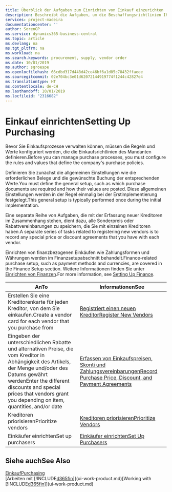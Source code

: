 ```yaml
---
title: Überblick der Aufgaben zum Einrichten von Einkauf einzurichten | Microsoft Docs
description: Beschreibt die Aufgaben, um die Beschaffungsrichtlinien Ihres Mandanten festzulegen und Ihre Einkaufsprozesse einzurichten.
services: project-madeira
documentationcenter: ''
author: SorenGP
ms.service: dynamics365-business-central
ms.topic: article
ms.devlang: na
ms.tgt_pltfrm: na
ms.workload: na
ms.search.keywords: procurement, supply, vendor order
ms.date: 10/01/2019
ms.author: sgroespe
ms.openlocfilehash: 66cdbd317d448d42ce46bf6a1d05c78432ffaeee
ms.sourcegitcommit: 02e704bc3e01d62072144919774f1244c42827e4
ms.translationtype: HT
ms.contentlocale: de-CH
ms.lasthandoff: 10/01/2019
ms.locfileid: "2316682"
---
```

# <a name="setting-up-purchasing"></a><span data-ttu-id="41f4f-103">Einkauf einrichten</span><span class="sxs-lookup"><span data-stu-id="41f4f-103">Setting Up Purchasing</span></span>
<span data-ttu-id="41f4f-104">Bevor Sie Einkaufsprozesse verwalten können, müssen die Regeln und Werte konfiguriert werden, die die Einkaufsrichtlinien des Mandanten definieren.</span><span class="sxs-lookup"><span data-stu-id="41f4f-104">Before you can manage purchase processes, you must configure the rules and values that define the company's purchase policies.</span></span>

<span data-ttu-id="41f4f-105">Definieren Sie zunächst die allgemeinen Einstellungen wie die erforderlichen Belege und die gewünschte Buchung der entsprechenden Werte.</span><span class="sxs-lookup"><span data-stu-id="41f4f-105">You must define the general setup, such as which purchase documents are required and how their values are posted.</span></span> <span data-ttu-id="41f4f-106">Diese allgemeinen Einstellungen werden in der Regel einmalig bei der Erstimplementierung festgelegt.</span><span class="sxs-lookup"><span data-stu-id="41f4f-106">This general setup is typically performed once during the initial implementation.</span></span>

<span data-ttu-id="41f4f-107">Eine separate Reihe von Aufgaben, die mit der Erfassung neuer Kreditoren im Zusammenhang stehen, dient dazu, alle Sonderpreis oder Rabattvereinbarungen zu speichern, die Sie mit einzelnen Kreditoren haben.</span><span class="sxs-lookup"><span data-stu-id="41f4f-107">A separate series of tasks related to registering new vendors is to record any special price or discount agreements that you have with each vendor.</span></span>

<span data-ttu-id="41f4f-108">Einrichten von finanzbezogenen Einkäufen wie Zahlungsformen und Währungen werden im Finanzsetupabschnitt behandelt.</span><span class="sxs-lookup"><span data-stu-id="41f4f-108">Finance-related purchase setup, such as payment methods and currencies, are covered in the Finance Setup section.</span></span> <span data-ttu-id="41f4f-109">Weitere Informationen finden Sie unter [Einrichten von Finanzen](finance-setup-finance.md).</span><span class="sxs-lookup"><span data-stu-id="41f4f-109">For more information, see [Setting Up Finance](finance-setup-finance.md).</span></span>

| <span data-ttu-id="41f4f-110">An</span><span class="sxs-lookup"><span data-stu-id="41f4f-110">To</span></span> | <span data-ttu-id="41f4f-111">Informationen</span><span class="sxs-lookup"><span data-stu-id="41f4f-111">See</span></span> |
| --- | --- |
| <span data-ttu-id="41f4f-112">Erstellen Sie eine Kreditorenkarte für jeden Kreditor, von dem Sie einkaufen.</span><span class="sxs-lookup"><span data-stu-id="41f4f-112">Create a vendor card for each vendor that you purchase from</span></span>|[<span data-ttu-id="41f4f-113">Registriert einen neuen Kreditor</span><span class="sxs-lookup"><span data-stu-id="41f4f-113">Register New Vendors</span></span>](purchasing-how-register-new-vendors.md) |
| <span data-ttu-id="41f4f-114">Eingeben der unterschiedlichen Rabatte und alternativen Preise, die vom Kreditor in Abhängigkeit des Artikels, der Menge und/oder des Datums gewährt werden</span><span class="sxs-lookup"><span data-stu-id="41f4f-114">Enter the different discounts and special prices that vendors grant you depending on item, quantities, and/or date</span></span> |[<span data-ttu-id="41f4f-115">Erfassen von Einkaufspreisen, Skonti und Zahlungsvereinbarungen</span><span class="sxs-lookup"><span data-stu-id="41f4f-115">Record Purchase Price, Discount, and Payment Agreements</span></span>](purchasing-how-record-purchase-price-discount-payment-agreements.md) |
| <span data-ttu-id="41f4f-116">Kreditoren priorisieren</span><span class="sxs-lookup"><span data-stu-id="41f4f-116">Prioritize vendors</span></span> |[<span data-ttu-id="41f4f-117">Kreditoren priorisieren</span><span class="sxs-lookup"><span data-stu-id="41f4f-117">Prioritize Vendors</span></span>](purchasing-how-prioritize-vendors.md) |
| <span data-ttu-id="41f4f-118">Einkäufer einrichten</span><span class="sxs-lookup"><span data-stu-id="41f4f-118">Set up purchasers</span></span> |[<span data-ttu-id="41f4f-119">Einkäufer einrichten</span><span class="sxs-lookup"><span data-stu-id="41f4f-119">Set Up Purchasers</span></span>](purchasing-how-setup-purchasers.md) |

## <a name="see-also"></a><span data-ttu-id="41f4f-120">Siehe auch</span><span class="sxs-lookup"><span data-stu-id="41f4f-120">See Also</span></span>
[<span data-ttu-id="41f4f-121">Einkauf</span><span class="sxs-lookup"><span data-stu-id="41f4f-121">Purchasing</span></span>](purchasing-manage-purchasing.md)  
<span data-ttu-id="41f4f-122">[Arbeiten mit [!INCLUDE[d365fin](includes/d365fin_md.md)]](ui-work-product.md)</span><span class="sxs-lookup"><span data-stu-id="41f4f-122">[Working with [!INCLUDE[d365fin](includes/d365fin_md.md)]](ui-work-product.md)</span></span>
